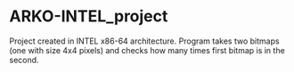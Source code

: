 # ARKO-INTEL_project
Project created in INTEL x86-64 architecture. Program takes two bitmaps (one with size 4x4 pixels) and checks how many times first bitmap is in the second.
